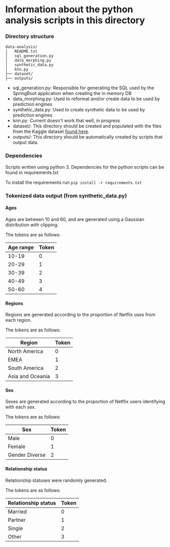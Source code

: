 # Information about the python analysis scripts in this directory

### Directory structure
```
data-analysis/
│   README.txt
│   sql_generation.py   
│   data_morphing.py
│   synthetic_data.py
│   knn.py
├── dataset/
├── outputs/
```
- sql_generation.py: Responsible for generating the SQL used by the SpringBoot application when creating the in memory DB
- data_morphing.py: Used to reformat and/or create data to be used by prediction engines
- synthetic_data.py: Used to create synthetic data to be used by prediction engines
- knn.py: Current doesn't work that well, in progress
- dataset/: This directory should be created and populated with the files from the Kaggle dataset [found here](https://www.kaggle.com/netflix-inc/netflix-prize-data).
- outputs/: This directory should be automatically created by scripts that output data.

### Dependencies
Scripts written using python 3. Dependencies for the python scripts can be found in requirements.txt

To install the requirements run ```pip install -r requirements.txt```

### Tokenized data output (from synthetic_data.py)
#### Ages
Ages are between 10 and 60, and are generated using a Gaussian distribution with clipping.

The tokens are as follows:

| Age range | Token |
|-----------|-------|
| 10-19     | 0     |
| 20-29     | 1     |
| 30-39     | 2     |
| 40-49     | 3     |
| 50-60     | 4     |


#### Regions 
Regions are generated according to the proportion of Netflix uses from each region.

The tokens are as follows:

| Region           | Token |
|------------------|-------|
| North America    | 0     |
| EMEA             | 1     |
| South America    | 2     |
| Asia and Oceania | 3     |


#### Sex
Sexes are generated according to the proportion of Netflix users identifying with each sex.

The tokens are as follows:

| Sex            | Token |
|----------------|-------|
| Male           | 0     |
| Female         | 1     |
| Gender Diverse | 2     |


#### Relationship status
Relationship statuses were randomly generated.

The tokens are as follows:

| Relationship status | Token |
|---------------------|-------|
| Married             | 0     |
| Partner             | 1     |
| Single              | 2     |
| Other               | 3     | 